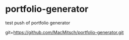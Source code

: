 # portfolio-generator

test push of portfolio generator

git+https://github.com/MacMitsch/portfolio-generator.git